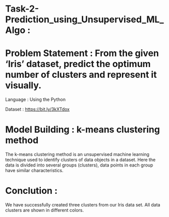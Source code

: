 # Task-2-Prediction_using_Unsupervised_ML_Algo :

# Problem Statement : From the given ‘Iris’ dataset, predict the optimum number of clusters and represent it visually.

Language : Using the Python

Dataset : https://bit.ly/3kXTdox

# Model Building : k-means clustering method
The k-means clustering method is an unsupervised machine learning technique used to identify clusters of data objects in a dataset.
Here the data is divided into several groups (clusters), data points in each group have similar characteristics.

# Conclution : 
We have successfully created three clusters from our Iris data set. All data clusters are shown in different colors.
